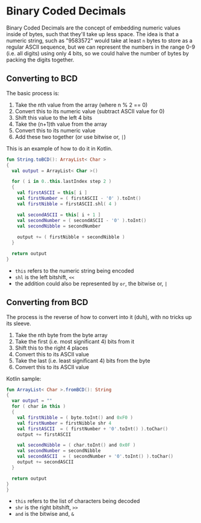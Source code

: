 Binary Coded Decimals
===

Binary Coded Decimals are the concept of embedding numeric values inside
of bytes, such that they'll take up less space. The idea is that a numeric
string, such as "9583572" would take at least `n` bytes to store as a regular
ASCII sequence, but we can represent the numbers in the range 0-9 (i.e. all
digits) using only 4 bits, so we could halve the number of bytes by packing
the digits together.

Converting to BCD
---

The basic process is:
1. Take the nth value from the array (where n % 2 == 0)
2. Convert this to its numeric value (subtract ASCII value for 0)
3. Shift this value to the left 4 bits
4. Take the (n+1)th value from the array
5. Convert this to its numeric value
6. Add these two together (or use bitwise or, `|`)

This is an example of how to do it in Kotlin.

```kotlin
fun String.toBCD(): ArrayList< Char >
{
  val output = ArrayList< Char >()

  for ( i in 0..this.lastIndex step 2 )
  {
    val firstASCII = this[ i ]
    val firstNumber = ( firstASCII - '0' ).toInt()
    val firstNibble = firstASCII.shl( 4 )

    val secondASCII = this[ i + 1 ]
    val secondNumber = ( secondASCII - '0' ).toInt()
    val secondNibble = secondNumber
  
    output += ( firstNibble + secondNibble )
  }

  return output
}
```
* `this` refers to the numeric string being encoded
* `shl` is the left bitshift, `<<`
* the addition could also be represented by `or`, the bitwise or, `|`

Converting from BCD
---

The process is the reverse of how to convert into it (duh), with no tricks up
its sleeve.

1. Take the nth byte from the byte array
2. Take the first (i.e. most significant 4) bits from it
3. Shift this to the right 4 places
4. Convert this to its ASCII value
5. Take the last (i.e. least significant 4) bits from the byte
6. Convert this to its ASCII value

Kotlin sample:
```kotlin
fun ArrayList< Char >.fromBCD(): String
{
  var output = ""
  for ( char in this )
  {
    val firstNibble = ( byte.toInt() and 0xF0 )
    val firstNumber = firstNibble shr 4
    val firstASCII  = ( firstNumber + '0'.toInt() ).toChar()
    output += firstASCII

    val secondNibble = ( char.toInt() and 0x0F )
    val secondNumber = secondNibble
    val secondASCII  = ( secondNumber + '0'.toInt() ).toChar()
    output += secondASCII
  }

  return output
}
}
```
* `this` refers to the list of characters being decoded
* `shr` is the right bitshift, `>>`
* `and` is the bitwise and, `&`

